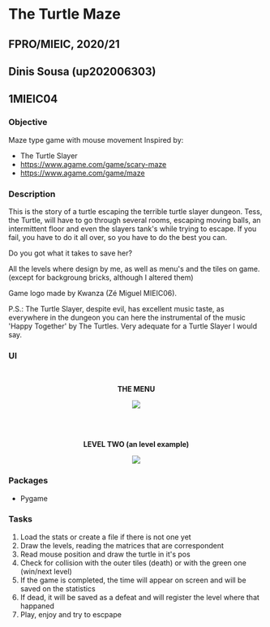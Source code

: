 # The Turtle Maze
## FPRO/MIEIC, 2020/21
## Dinis Sousa (up202006303)
## 1MIEIC04

### Objective
Maze type game with mouse movement
Inspired by: <br>
- The Turtle Slayer <br>
- https://www.agame.com/game/scary-maze <br>
- https://www.agame.com/game/maze


### Description

This is the story of a turtle escaping the terrible turtle slayer dungeon.
Tess, the Turtle, will have to go through several rooms, escaping moving balls, an 
intermittent floor and even the slayers tank's while trying to escape.
If you fail, you have to do it all over, so you have to do the best you can.

Do you got what it takes to save her?

All the levels where design by me, as well as menu's and the tiles on game. (except for backgroung bricks, although I altered them)

Game logo made by Kwanza (Zé Miguel MIEIC06).

P.S.: The Turtle Slayer, despite evil, has excellent music taste, as everywhere in the dungeon you can here the instrumental of the music 'Happy Together' by The Turtles. Very adequate for a Turtle Slayer I would say.


### UI

<br>


<p align="center">
  <b> THE MENU </b> 
</p>
  

<p align="center">
  <img src="https://user-images.githubusercontent.com/70693990/105606020-c8c49e00-5d8e-11eb-83a1-447ea4727b30.PNG">
</p>

<br><br>

<p align="center">
  <b> LEVEL TWO (an level example) </b> 
</p>

<p align="center">
  <img src="https://user-images.githubusercontent.com/70693990/105606250-23aac500-5d90-11eb-9799-5fcab36c7baf.PNG">
</p>

### Packages

- Pygame

### Tasks
1. Load the stats or create a file if there is not one yet
2. Draw the levels, reading the matrices that are correspondent
3. Read mouse position and draw the turtle in it's pos
3. Check for collision with the outer tiles (death) or with the green one (win/next level)
4. If the game is completed, the time will appear on screen and will be saved on the statistics
4. If dead, it will be saved as a defeat and will register the level where that happaned
5. Play, enjoy and try to escpape

